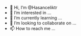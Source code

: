 - 👋 Hi, I’m @Hasanceliktr
- 👀 I’m interested in ...
- 🌱 I’m currently learning ...
- 💞️ I’m looking to collaborate on ...
- 📫 How to reach me ...

<!---
Hasanceliktr/Hasanceliktr is a ✨ special ✨ repository because its `README.md` (this file) appears on your GitHub profile.
You can click the Preview link to take a look at your changes.
--->
